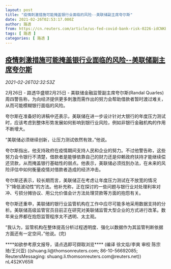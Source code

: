 ```yaml
---
layout: post
title: "疫情刺激措施可能掩盖银行业面临的风险--美联储副主席夸尔斯"
date: 2021-02-26T02:53:17.000Z
author: 路透
from: https://cn.reuters.com/article/us-fed-covid-bank-risk-0226-idCNKBS2AQ07S
tags: [ 路透 ]
categories: [ 路透 ]
---
```

<!--1614307997000-->
[疫情刺激措施可能掩盖银行业面临的风险--美联储副主席夸尔斯](https://cn.reuters.com/article/us-fed-covid-bank-risk-0226-idCNKBS2AQ07S)
------

<div>
<div><i>2021-02-26T02:32:53Z</i></div><p>2月26日 - 路透华盛顿2月25日 - 美联储金融监管副主席夸尔斯(Randal Quarles)周四警告称，为向经济提供更多刺激而需作出的努力会帮助借款者暂时渡过难关，从而可能模糊银行面临的风险。</p><p>夸尔斯在准备好的讲稿中还表示，美联储在进一步设计针对大银行的年度压力测试时，应该考虑到整体形势发展如何影响到银行业风险，例如非银行金融机构的作用不断增大。</p><p>“美联储必须继续创新，让压力测试依然有效，”他说。</p><p>夸尔斯指出，他支持政府在疫情期间支持人民和企业的努力。不过他警告称，这些努力会令银行不清楚，借款者是能够依靠自己的财力还是仰赖政府扶持才能继续偿还贷款，从而掩盖银行基础性的弱点。他表示，美联储必须找到办法，在未来的风险评估中如何衡量疫情对借款者造成的经济冲击。</p><p>夸尔斯还表示，较长期而言，美联储正在考虑让年度压力测试在不放宽的情况下“降低波动性”的方法。他补充称，正在探讨的一些问题与银行业对处理利率对冲、亏损分摊协议、用公允价值会计方法处理贷款等方面的抱怨有关。</p><p>夸尔斯还重申，美联储的银行业监管机构在工作中应尽可能多地采用数据支持的分析。美联储高级监管官员目前正在研究对美联储监管大型企业的方式进行改革。数年来业界都在抱怨监管程序太不透明、太主观。</p><p>“我认为，监管机构在整体提高分析过程透明度、强化以数据作为其监管判断依据方面还有一定空间，”他说。(完)</p><p>****如欲参考原文报导，请点选即可撷取浏览**** (编译 徐文焰/李爽 审校 陈宗琦/王兴亚) ((shuang.li@thomsonreuters.com; 86-10-56692085; ReutersMessaging: shuang.li.thomsonreuters.com@reuters.net)) nL4S2KV65R</p>
</div>
